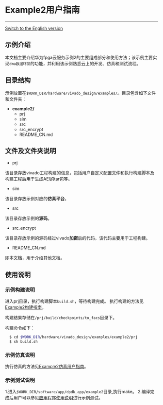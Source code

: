 # Example2用户指南

---

[Switch to the English version](./README.md)

## 示例介绍

本文档主要介绍华为fpga云服务示例2的主要组成部分和使用方法；该示例主要实现`dma数据环回`的功能，并利用该示例熟悉云上的开发、仿真和测试流程。

## 目录结构

示例放置在`$WORK_DIR/hardware/vivado_design/examples/`。目录包含如下文件和文件夹：

- **example2/**
  - prj
  - sim
  - src
  - src_encrypt
  - README_CN.md  

## 文件及文件夹说明

- prj

该目录存放vivado工程构建的信息，包括用户自定义配置文件和执行构建脚本及构建工程后用于生成AEI的tar包等。

- sim

该目录存放示例对应的**仿真平台**。

- src

该目录存放示例的**源码**。

- src_encrypt

该目录存放示例的源码经过vivado**加密**后的代码，该代码主要用于工程构建。

- README_CN.md

即本文档，用于介绍其他文档。

## 使用说明

### 示例构建说明

进入prj目录，执行构建脚本`build.sh`，等待构建完成。
执行构建的方法见[Example2构建指南](./prj/README_CN.md)。

构建结果存储在`/prj/build/checkpoints/to_facs`目录下。

构建命令如下：

```bash
  $ cd $WORK_DIR/hardware/vivado_design/examples/example2/prj
  $ sh build.sh
```

### 示例仿真说明

执行仿真的方法见[Example2仿真用户指南](./sim/README_CN.md)。

### 示例测试说明

1.进入`$WORK_DIR/software/app/dpdk_app/example2`目录,执行make。
2.编译完成后用户可以参见[应用程序使用说明](../../../../software/app/dpdk_app/README_CN.md)进行示例测试。
